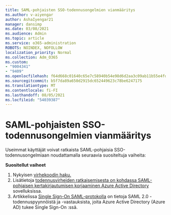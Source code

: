 ```yaml
---
title: SAML-pohjaisten SSO-todennusongelmien vianmääritys
ms.author: v-aiyengar
author: AshaIyengar21
manager: dansimp
ms.date: 03/08/2021
ms.audience: Admin
ms.topic: article
ms.service: o365-administration
ROBOTS: NOINDEX, NOFOLLOW
localization_priority: Normal
ms.collection: Adm_O365
ms.custom:
- "9004341"
- "9409"
ms.openlocfilehash: f64d668c01640c65e7c58940b54e98d6d2aa3c09ab11b55e4fd560874740e3d3
ms.sourcegitcommit: b5f7da89a650d2915dc652449623c78be6247175
ms.translationtype: MT
ms.contentlocale: fi-FI
ms.lasthandoff: 08/05/2021
ms.locfileid: "54039387"
---
```

# <a name="troubleshoot-saml-based-sso-authentication-issues"></a>SAML-pohjaisten SSO-todennusongelmien vianmääritys

Useimmat käyttäjät voivat ratkaista SAML-pohjaisia SSO-todennusongelmiaan noudattamalla seuraavia suositeltuja vaiheita:

**Suositellut vaiheet**
1. Nykyisen [virhekoodin haku.](https://docs.microsoft.com/azure/active-directory/develop/reference-aadsts-error-codes#lookup-current-error-code-information)
1. Lisätietoja [todennusvirheiden ratkaisemisesta on kohdassa SAML-pohjaisen kertakirjautumisen korjaaminen Azure Active Directory](https://docs.microsoft.com/azure/active-directory/manage-apps/debug-saml-sso-issues) sovelluksissa.
1. Artikkelissa [Single Sign-On SAML-protokolla](https://docs.microsoft.com/azure/active-directory/develop/single-sign-on-saml-protocol) on tietoja SAML 2.0 -todennuspyynnöistä ja -vastauksista, joita Azure Active Directory (Azure AD) tukee Single Sign-On :ssä.


